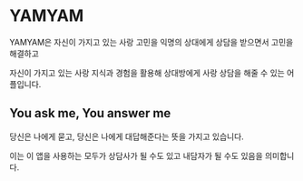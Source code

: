# YAMYAM

YAMYAM은 자신이 가지고 있는 사랑 고민을 익명의 상대에게 상담을 받으면서 고민을 해결하고

자신이 가지고 있는 사랑 지식과 경험을 활용해 상대방에게 사랑 상담을 해줄 수 있는 어플입니다.

## You ask me, You answer me

당신은 나에게 묻고, 당신은 나에게 대답해준다는 뜻을 가지고 있습니다.

이는 이 앱을 사용하는 모두가 상담사가 될 수도 있고 내담자가 될 수도 있음을 의미합니다.

